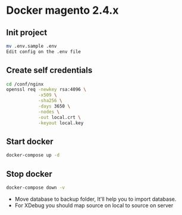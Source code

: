 # Docker magento 2.4.x

## Init project
```bash
mv .env.sample .env
Edit config on the .env file
```

## Create self credentials
```bash
cd /conf/nginx
openssl req -newkey rsa:4096 \
            -x509 \
            -sha256 \
            -days 3650 \
            -nodes \
            -out local.crt \
            -keyout local.key
```

## Start docker
```bash
docker-compose up -d
```

## Stop docker
```bash
docker-compose down -v
```

* Move database to backup folder, It'll help you to import database.
* For XDebug you should map source on local to source on server
